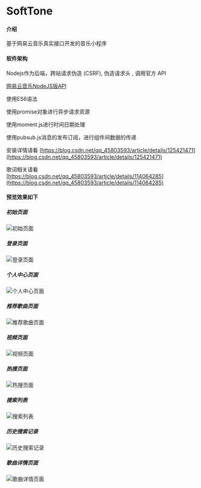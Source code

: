 # SoftTone
#### 介绍
基于网易云音乐真实接口开发的音乐小程序

#### 软件架构
Nodejs作为后端，跨站请求伪造 (CSRF), 伪造请求头 , 调用官方 API

[网易云音乐NodeJS版API](https://binaryify.github.io/NeteaseCloudMusicApi/#/)


使用ES6语法

使用promise对象进行异步请求资源

使用moment.js进行时间日期处理

使用pubsub.js消息的发布订阅，进行组件间数据的传递

安装详情请看 [https://blog.csdn.net/qq_45803593/article/details/125421471](https://blog.csdn.net/qq_45803593/article/details/125421471)

歌词相关请看 [https://blog.csdn.net/qq_45803593/article/details/114064285](https://blog.csdn.net/qq_45803593/article/details/114064285)

#### 预览效果如下
##### 初始页面
![初始页面](https://github.com/cqx010113/SoftTone/blob/main/static/images/yulan/%E5%88%9D%E5%A7%8B%E9%A1%B5.png?raw=true "index.png")

##### 登录页面
![登录页面](https://images.gitee.com/uploads/images/2021/0214/110706_6051c091_8531883.png "login.png")

##### 个人中心页面
![个人中心页面](https://github.com/cqx010113/SoftTone/blob/main/static/images/yulan/%E4%B8%AA%E4%BA%BA%E4%B8%AD%E5%BF%83%E9%A1%B5.png?raw=true "person.png")

##### 推荐歌曲页面
![推荐歌曲页面](https://github.com/cqx010113/SoftTone/blob/main/static/images/yulan/%E6%AF%8F%E6%97%A5%E6%8E%A8%E8%8D%90%E9%A1%B5.png?raw=true "recommendSong.png")

##### 视频页面
![视频页面](https://github.com/cqx010113/SoftTone/blob/main/static/images/yulan/%E8%A7%86%E9%A2%91%E9%A1%B5.png?raw=true "video.png")

##### 热搜页面
![热搜页面](https://images.gitee.com/uploads/images/2021/0214/110822_6447cbe3_8531883.png "hotSearch.png")

##### 搜索列表
![搜索列表](https://images.gitee.com/uploads/images/2021/0214/110851_b73a082e_8531883.png "searchList.png")

##### 历史搜索记录
![历史搜索记录](https://images.gitee.com/uploads/images/2021/0228/101514_0d59160a_8531883.png "5@O3N5_BR]AIQV_04N2FTGV.png")

##### 歌曲详情页面
![歌曲详情页面](https://github.com/cqx010113/SoftTone/blob/main/static/images/yulan/%E5%90%AC%E6%AD%8C%E9%A1%B5.png?raw=true "7XTTM23O@K989}3D67M2ZRS.png")
